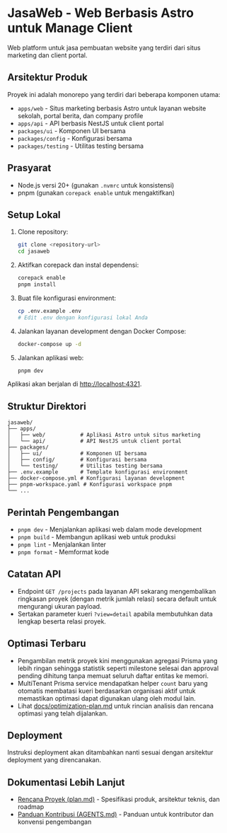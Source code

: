 # JasaWeb - Web Berbasis Astro untuk Manage Client

Web platform untuk jasa pembuatan website yang terdiri dari situs marketing dan client portal.

## Arsitektur Produk

Proyek ini adalah monorepo yang terdiri dari beberapa komponen utama:

- `apps/web` - Situs marketing berbasis Astro untuk layanan website sekolah, portal berita, dan company profile
- `apps/api` - API berbasis NestJS untuk client portal
- `packages/ui` - Komponen UI bersama
- `packages/config` - Konfigurasi bersama
- `packages/testing` - Utilitas testing bersama

## Prasyarat

- Node.js versi 20+ (gunakan `.nvmrc` untuk konsistensi)
- pnpm (gunakan `corepack enable` untuk mengaktifkan)

## Setup Lokal

1. Clone repository:
   ```bash
   git clone <repository-url>
   cd jasaweb
   ```

2. Aktifkan corepack dan instal dependensi:
   ```bash
   corepack enable
   pnpm install
   ```

3. Buat file konfigurasi environment:
   ```bash
   cp .env.example .env
   # Edit .env dengan konfigurasi lokal Anda
   ```

4. Jalankan layanan development dengan Docker Compose:
   ```bash
   docker-compose up -d
   ```

5. Jalankan aplikasi web:
   ```bash
   pnpm dev
   ```

Aplikasi akan berjalan di [http://localhost:4321](http://localhost:4321).

## Struktur Direktori

```
jasaweb/
├── apps/
│   ├── web/           # Aplikasi Astro untuk situs marketing
│   └── api/           # API NestJS untuk client portal
├── packages/
│   ├── ui/            # Komponen UI bersama
│   ├── config/        # Konfigurasi bersama
│   └── testing/       # Utilitas testing bersama
├── .env.example       # Template konfigurasi environment
├── docker-compose.yml # Konfigurasi layanan development
├── pnpm-workspace.yaml # Konfigurasi workspace pnpm
└── ...
```

## Perintah Pengembangan

- `pnpm dev` - Menjalankan aplikasi web dalam mode development
- `pnpm build` - Membangun aplikasi web untuk produksi
- `pnpm lint` - Menjalankan linter
- `pnpm format` - Memformat kode

## Catatan API

- Endpoint `GET /projects` pada layanan API sekarang mengembalikan ringkasan proyek (dengan metrik jumlah relasi) secara default untuk mengurangi ukuran payload.
- Sertakan parameter kueri `?view=detail` apabila membutuhkan data lengkap beserta relasi proyek.

## Optimasi Terbaru

- Pengambilan metrik proyek kini menggunakan agregasi Prisma yang lebih ringan sehingga statistik seperti milestone selesai dan approval pending dihitung tanpa memuat seluruh daftar entitas ke memori.
- MultiTenant Prisma service mendapatkan helper `count` baru yang otomatis membatasi kueri berdasarkan organisasi aktif untuk memastikan optimasi dapat digunakan ulang oleh modul lain.
- Lihat [docs/optimization-plan.md](./docs/optimization-plan.md) untuk rincian analisis dan rencana optimasi yang telah dijalankan.

## Deployment

Instruksi deployment akan ditambahkan nanti sesuai dengan arsitektur deployment yang direncanakan.

## Dokumentasi Lebih Lanjut

- [Rencana Proyek (plan.md)](./plan.md) - Spesifikasi produk, arsitektur teknis, dan roadmap
- [Panduan Kontribusi (AGENTS.md)](./AGENTS.md) - Panduan untuk kontributor dan konvensi pengembangan